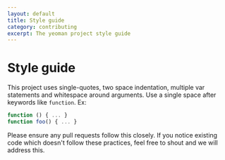 ```yaml
---
layout: default
title: Style guide
category: contributing
excerpt: The yeoman project style guide
---
```


# Style guide

This project uses single-quotes, two space indentation, multiple var statements and whitespace around arguments. Use a single space after keywords like `function`. Ex:

``` js
function () { ... }
function foo() { ... }
```

Please ensure any pull requests follow this closely. If you notice existing code which doesn't follow these practices, feel free to shout and we will address this.
